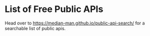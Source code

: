 # List of Free Public APIs

Head over to https://median-man.github.io/public-api-search/ for a searchable list of public apis.
